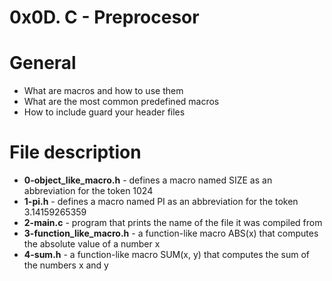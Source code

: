 # 0x0D. C - Preprocesor
# General
* What are macros and how to use them
* What are the most common predefined macros
* How to include guard your header files

# File description
* **0-object_like_macro.h** - defines a macro named SIZE as an abbreviation for the token 1024
* **1-pi.h** - defines a macro named PI as an abbreviation for the token 3.14159265359
* **2-main.c** - program that prints the name of the file it was compiled from
* **3-function_like_macro.h** - a function-like macro ABS(x) that computes the absolute value of a number x
* **4-sum.h** - a function-like macro SUM(x, y) that computes the sum of the numbers x and y
